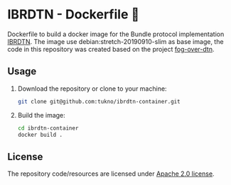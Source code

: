 # IBRDTN - Dockerfile 🐳

Dockerfile to build a docker image for the Bundle protocol implementation [IBRDTN](https://github.com/ibrdtn/ibrdtn).
The image use debian:stretch-20190910-slim as base image, the code in this repository was created based on
the project [fog-over-dtn](https://github.com/tukno/fog-over-dtn/tree/master/Fog%20Node/IBR-DTN).

## Usage

1. Download the repository or clone to your machine:

   ```bash
   git clone git@github.com:tukno/ibrdtn-container.git
   ```

2. Build the image:

   ```bash
   cd ibrdtn-container
   docker build .
   ```

## License

The repository code/resources are licensed under [Apache 2.0 license](./LICENSE).
